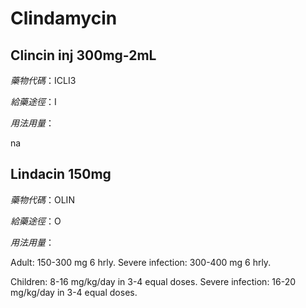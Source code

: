 # Clindamycin

## Clincin inj 300mg-2mL

_藥物代碼_：ICLI3

_給藥途徑_：I

_用法用量_：

na

## Lindacin 150mg

_藥物代碼_：OLIN

_給藥途徑_：O

_用法用量_：

Adult: 150-300 mg 6 hrly. Severe infection: 300-400 mg 6 hrly.

Children: 8-16 mg/kg/day in 3-4 equal doses. Severe infection: 16-20 mg/kg/day in 3-4 equal doses.

